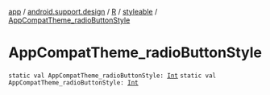 [app](../../../index.md) / [android.support.design](../../index.md) / [R](../index.md) / [styleable](index.md) / [AppCompatTheme_radioButtonStyle](./-app-compat-theme_radio-button-style.md)

# AppCompatTheme_radioButtonStyle

`static val AppCompatTheme_radioButtonStyle: `[`Int`](https://kotlinlang.org/api/latest/jvm/stdlib/kotlin/-int/index.html)
`static val AppCompatTheme_radioButtonStyle: `[`Int`](https://kotlinlang.org/api/latest/jvm/stdlib/kotlin/-int/index.html)